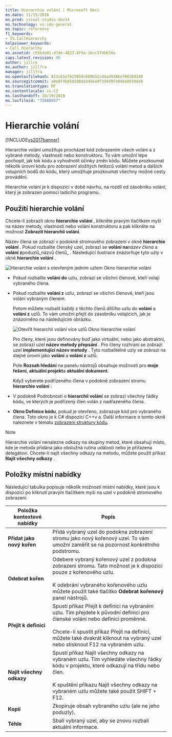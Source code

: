 ```yaml
---
title: Hierarchie volání | Microsoft Docs
ms.date: 11/15/2016
ms.prod: visual-studio-dev14
ms.technology: vs-ide-general
ms.topic: reference
f1_keywords:
- VS.CallHierarchy
helpviewer_keywords:
- Call Hierarchy
ms.assetid: c55bda01-d7de-4823-8f9a-1bcc37dbb74a
caps.latest.revision: 45
author: jillre
ms.author: jillfra
manager: jillfra
ms.openlocfilehash: 823c61e7625850c680b52cd4ad9386ef0838d340
ms.sourcegitcommit: a8e8f4bd5d508da34bbe9f2d4d9fa94da0539de0
ms.translationtype: MT
ms.contentlocale: cs-CZ
ms.lasthandoff: 10/19/2019
ms.locfileid: "72660937"
---
```

# <a name="call-hierarchy"></a>Hierarchie volání
[!INCLUDE[vs2017banner](../../includes/vs2017banner.md)]

Hierarchie volání umožňuje procházet kód zobrazením všech volání a z vybrané metody, vlastnosti nebo konstruktoru. To vám umožní lépe pochopit, jak tok kódu a vyhodnotit účinky změn kódu. Můžete prozkoumat několik úrovní kódu pro zobrazení složitých řetězců volání metod a dalších vstupních bodů do kódu, který umožňuje prozkoumat všechny možné cesty provádění.

 Hierarchie volání je k dispozici v době návrhu, na rozdíl od zásobníku volání, který je zobrazen pomocí ladicího programu.

## <a name="using-call-hierarchy"></a>Použití hierarchie volání
 Chcete-li zobrazit okno **hierarchie volání** , klikněte pravým tlačítkem myši na název metody, vlastnosti nebo volání konstruktoru a pak klikněte na možnost **Zobrazit hierarchii volání**.

 Název člena se zobrazí v podokně stromového zobrazení v okně **hierarchie volání** . Pokud rozbalíte členský uzel, zobrazí se **volání na**_název člena_ a **volání z**poduzlů_názvů členů_ . Následující ilustrace znázorňuje tyto uzly v okně **hierarchie volání** .

 ![Hierarchie volání s otevřeným jedním uzlem](../../ide/reference/media/onenode.png "OneNode") Okno hierarchie volání

- Pokud rozbalíte **volání do** uzlu, zobrazí se všichni členové, kteří volají vybraného člena.

- Pokud rozbalíte **volání z** uzlu, zobrazí se všichni členové, kteří jsou voláni vybraným členem.

  Potom můžete rozbalit každý z těchto členů dílčího uzlu do **volání** a **volání z** uzlů. To vám umožní přejít do zásobníku volajících, jak je znázorněno na následujícím obrázku.

  ![Otevřít hierarchii volání více uzlů](../../ide/media/multiplenodes.png "MultipleNodes") Okno hierarchie volání

  Pro členy, které jsou definovány buď jako virtuální, nebo jako abstraktní, se zobrazí uzel **název metody přepsání** . Pro členy rozhraní se zobrazí uzel **implementující název metody** . Tyto rozbalitelné uzly se zobrazí na stejné úrovni jako **volání** a **volání z** uzlů.

  Pole **Rozsah hledání** na panelu nástrojů obsahuje možnosti pro **moje řešení**, **aktuální projekt**a **aktuální dokument**.

  Když vyberete podřízeného člena v podokně zobrazení stromu **hierarchie volání** :

- V podokně Podrobnosti o **hierarchii volání** se zobrazí všechny řádky kódu, ve kterých je podřízený člen volán z nadřazeného člena.

- **Okno Definice kódu**, pokud je otevřeno, zobrazuje kód pro vybraného člena. Toto okno je k C# dispozici C++v a. Další informace o tomto okně naleznete v tématu [zobrazení struktury kódu](../../ide/viewing-the-structure-of-code.md).

> [!NOTE]
> Hierarchie volání nenalezne odkazy na skupiny metod, které obsahují místo, kde je metoda přidána jako obslužná rutina události nebo je přiřazena delegátovi. Chcete-li najít všechny odkazy na metodu, můžete použít příkaz **Najít všechny odkazy** .

## <a name="shortcut-menu-items"></a>Položky místní nabídky
 Následující tabulka popisuje několik možností místní nabídky, které jsou k dispozici po kliknutí pravým tlačítkem myši na uzel v podokně stromového zobrazení.

|Položka kontextové nabídky|Popis|
|-----------------------|-----------------|
|**Přidat jako nový kořen**|Přidá vybraný uzel do podokna zobrazení stromu jako nový kořenový uzel. To vám umožní zaměřit se na pozornost konkrétního podstromu.|
|**Odebrat kořen**|Odebere vybraný kořenový uzel z podokna zobrazení stromu. Tato možnost je k dispozici pouze z kořenového uzlu.<br /><br /> K odebrání vybraného kořenového uzlu můžete použít také tlačítko **Odebrat kořenový** panel nástrojů.|
|**Přejít k definici**|Spustí příkaz Přejít k definici na vybraném uzlu. Tím přejdete k původní definici pro členské volání nebo definici proměnné.<br /><br /> Chcete-li spustit příkaz Přejít na definici, můžete také dvakrát kliknout na vybraný uzel nebo stisknout F12 na vybraném uzlu.|
|**Najít všechny odkazy**|Spustí příkaz Najít všechny odkazy na vybraném uzlu. Tím vyhledáte všechny řádky kódu v projektu, které odkazují na třídu nebo člen.<br /><br /> K spuštění příkazu Najít všechny odkazy na vybraném uzlu můžete také použít SHIFT + F12.|
|**Kopií**|Zkopíruje obsah vybraného uzlu (ale ne jeho poduzly).|
|**Téhle**|Sbalí vybraný uzel, aby se znovu rozbalí aktuální informace.|
